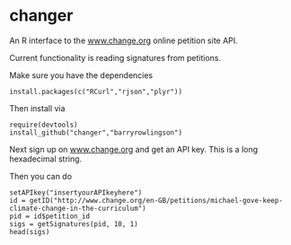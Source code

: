 changer
=======

An R interface to the www.change.org online petition site API.

Current functionality is reading signatures from petitions.

Make sure you have the dependencies

```
install.packages(c("RCurl","rjson","plyr"))
```

Then install via

```
require(devtools)
install_github("changer","barryrowlingson")
```

Next sign up on www.change.org and get an API key. This is a long hexadecimal string.

Then you can do

```
setAPIkey("insertyourAPIkeyhere")
id = getID("http://www.change.org/en-GB/petitions/michael-gove-keep-climate-change-in-the-curriculum")
pid = id$petition_id
sigs = getSignatures(pid, 10, 1)
head(sigs)
```
